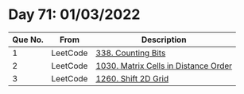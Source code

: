 # Day 71: 01/03/2022

| Que No. | From | Description |
| --- | --- | --- |
| 1 | LeetCode | [338. Counting Bits](https://leetcode.com/problems/counting-bits/) |
| 2 | LeetCode | [1030. Matrix Cells in Distance Order](https://leetcode.com/problems/matrix-cells-in-distance-order/) |
| 3 | LeetCode | [1260. Shift 2D Grid](https://leetcode.com/problems/shift-2d-grid/) |
